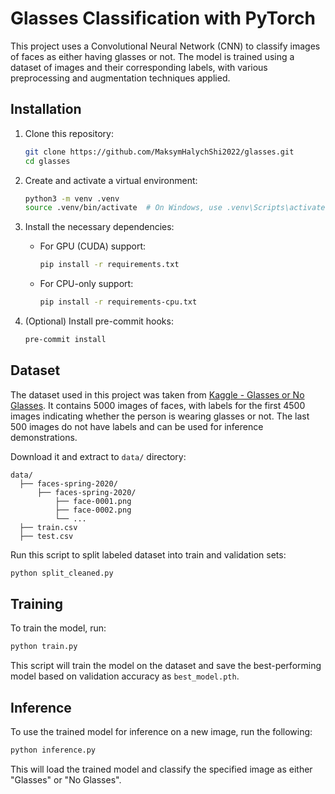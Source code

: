 # Glasses Classification with PyTorch

This project uses a Convolutional Neural Network (CNN) to classify images of faces as either having glasses or not. The model is trained using a dataset of images and their corresponding labels, with various preprocessing and augmentation techniques applied.

## Installation

1. Clone this repository:

    ```bash
    git clone https://github.com/MaksymHalychShi2022/glasses.git
    cd glasses
    ```

2. Create and activate a virtual environment:

    ```bash
    python3 -m venv .venv
    source .venv/bin/activate  # On Windows, use .venv\Scripts\activate
    ```

3. Install the necessary dependencies:

    - For GPU (CUDA) support:

        ```bash
        pip install -r requirements.txt
        ```

    - For CPU-only support:

        ```bash
        pip install -r requirements-cpu.txt
        ```

4. (Optional) Install pre-commit hooks:

    ```bash
    pre-commit install
    ```

## Dataset 

The dataset used in this project was taken from [Kaggle - Glasses or No Glasses](https://www.kaggle.com/datasets/jeffheaton/glasses-or-no-glasses). It contains 5000 images of faces, with labels for the first 4500 images indicating whether the person is wearing glasses or not. The last 500 images do not have labels and can be used for inference demonstrations.

Download it and extract to `data/` directory:

```text
data/
  ├── faces-spring-2020/
      ├── faces-spring-2020/
          ├── face-0001.png
          ├── face-0002.png
          └── ...
  ├── train.csv
  ├── test.csv
```

Run this script to split labeled dataset into train and validation sets:

```bash
python split_cleaned.py
```

## Training

To train the model, run:

```bash
python train.py
```

This script will train the model on the dataset and save the best-performing model based on validation accuracy as `best_model.pth`.

## Inference

To use the trained model for inference on a new image, run the following:

```bash
python inference.py
```

This will load the trained model and classify the specified image as either "Glasses" or "No Glasses".